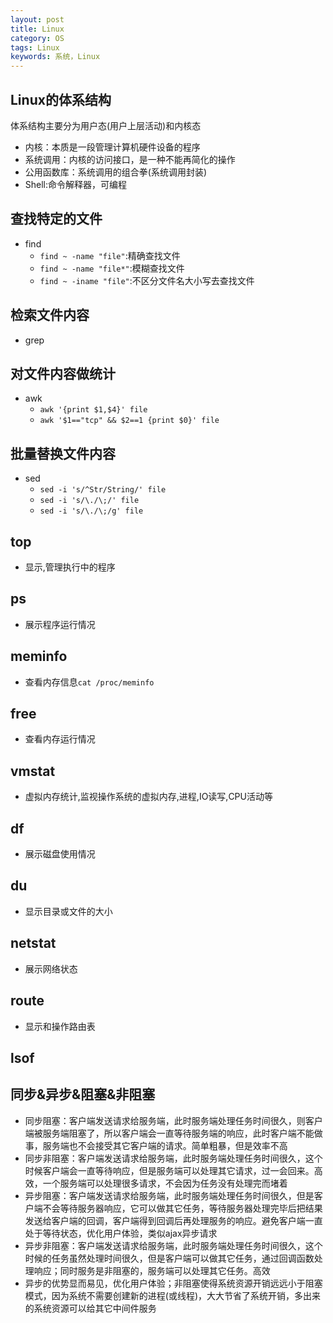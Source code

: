 ```yaml
---
layout: post
title: Linux
category: OS
tags: Linux
keywords: 系统，Linux
---
```

## Linux的体系结构   
体系结构主要分为用户态(用户上层活动)和内核态
* 内核：本质是一段管理计算机硬件设备的程序
* 系统调用：内核的访问接口，是一种不能再简化的操作
* 公用函数库：系统调用的组合拳(系统调用封装)
* Shell:命令解释器，可编程

## 查找特定的文件
* find
    * ```find ~ -name "file"```:精确查找文件
    * ```find ~ -name "file*"```:模糊查找文件
    * ```find ~ -iname "file"```:不区分文件名大小写去查找文件

## 检索文件内容
* grep

## 对文件内容做统计
* awk
    * ```awk '{print $1,$4}' file```
    * ```awk '$1=="tcp" && $2==1 {print $0}' file```

## 批量替换文件内容
* sed
    * ```sed -i 's/^Str/String/' file```
    * ```sed -i 's/\./\;/' file```
    * ```sed -i 's/\./\;/g' file```

## top
* 显示,管理执行中的程序

## ps
* 展示程序运行情况

## meminfo
* 查看内存信息`cat /proc/meminfo`

## free
* 查看内存运行情况

## vmstat
* 虚拟内存统计,监视操作系统的虚拟内存,进程,IO读写,CPU活动等

## df
* 展示磁盘使用情况

## du
* 显示目录或文件的大小

## netstat
* 展示网络状态

## route
* 显示和操作路由表

## lsof

## 同步&异步&阻塞&非阻塞
* 同步阻塞：客户端发送请求给服务端，此时服务端处理任务时间很久，则客户端被服务端阻塞了，所以客户端会一直等待服务端的响应，此时客户端不能做事，服务端也不会接受其它客户端的请求。简单粗暴，但是效率不高
* 同步非阻塞：客户端发送请求给服务端，此时服务端处理任务时间很久，这个时候客户端会一直等待响应，但是服务端可以处理其它请求，过一会回来。高效，一个服务端可以处理很多请求，不会因为任务没有处理完而堵着
* 异步阻塞：客户端发送请求给服务端，此时服务端处理任务时间很久，但是客户端不会等待服务器响应，它可以做其它任务，等待服务器处理完毕后把结果发送给客户端的回调，客户端得到回调后再处理服务的响应。避免客户端一直处于等待状态，优化用户体验，类似ajax异步请求
* 异步非阻塞：客户端发送请求给服务端，此时服务端处理任务时间很久，这个时候的任务虽然处理时间很久，但是客户端可以做其它任务，通过回调函数处理响应；同时服务是非阻塞的，服务端可以处理其它任务。高效
* 异步的优势显而易见，优化用户体验；非阻塞使得系统资源开销远远小于阻塞模式，因为系统不需要创建新的进程(或线程)，大大节省了系统开销，多出来的系统资源可以给其它中间件服务
